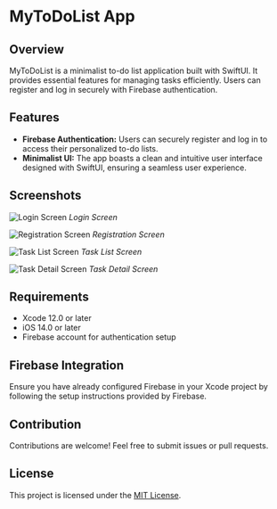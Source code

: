 # MyToDoList App

## Overview
MyToDoList is a minimalist to-do list application built with SwiftUI. It provides essential features for managing tasks efficiently. Users can register and log in securely with Firebase authentication.

## Features
- **Firebase Authentication:** Users can securely register and log in to access their personalized to-do lists.
- **Minimalist UI:** The app boasts a clean and intuitive user interface designed with SwiftUI, ensuring a seamless user experience.

## Screenshots
![Login Screen](screenshots/login.png)
*Login Screen*

![Registration Screen](screenshots/registration.png)
*Registration Screen*

![Task List Screen](screenshots/task_list.png)
*Task List Screen*

![Task Detail Screen](screenshots/task_detail.png)
*Task Detail Screen*

## Requirements
- Xcode 12.0 or later
- iOS 14.0 or later
- Firebase account for authentication setup

## Firebase Integration
Ensure you have already configured Firebase in your Xcode project by following the setup instructions provided by Firebase.

## Contribution
Contributions are welcome! Feel free to submit issues or pull requests.

## License
This project is licensed under the [MIT License](LICENSE).
